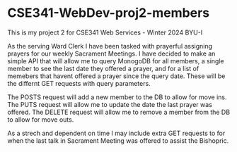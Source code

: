 # CSE341-WebDev-proj2-members

This is my project 2 for CSE341 Web Services - Winter 2024 BYU-I

As the serving Ward Clerk I have been tasked with prayerful assigning prayers for our weekly Sacrament Meetings. I have decided to make an simple API that will allow me to query MonogoDB for all members, a single member to see the last date they offered a prayer, and for a list of memebers that havent offered a prayer since the query date. These will be the differnt GET requests with query parameters.

The POSTS request will add a new member to the DB to allow for move ins.
The PUTS request will allow me to update the date the last prayer was offered.
The DELETE request will allow me to remove a member from the DB to allow for move outs.

As a strech and dependent on time I may include extra GET requests to for when the last talk in Sacrament Meeting was offered to assist the Bishopric.
